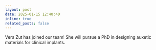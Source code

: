 ```yaml
---
layout: post
date: 2025-01-15 12:40:40
inline: true
related_posts: false
---
```


Vera Zut has joined our team! She will pursue a PhD in designing auxetic materials for clinical implants.


